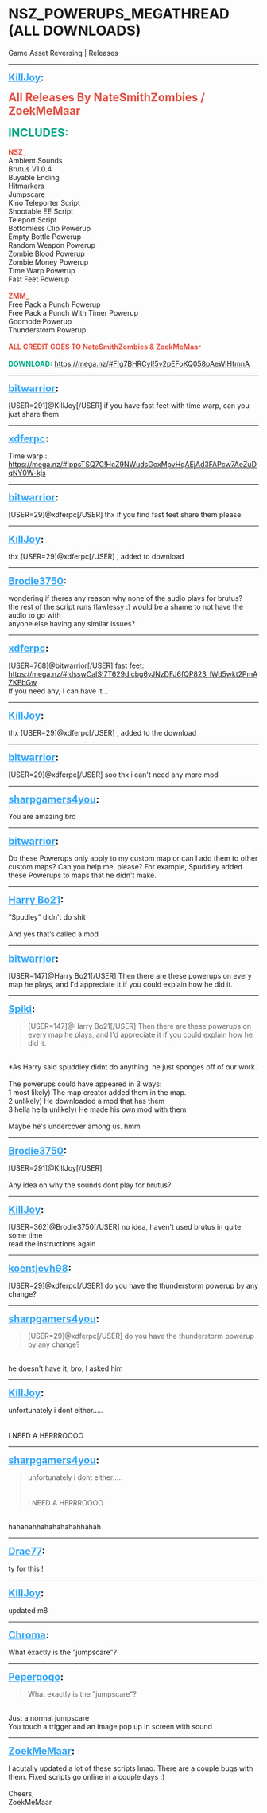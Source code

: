 # NSZ_POWERUPS_MEGATHREAD (ALL DOWNLOADS)
Game Asset Reversing | Releases

---
<strong style="font-size: 1.4em;"><span style="text-decoration: underline;text-decoration-color: #34a7f9;"><span style="color:#34a7f9;">KillJoy</span></span>:</strong>

<p><strong><span style="font-size:1.6em;"><span style="color:rgb(226, 80, 65);">All Releases By NateSmithZombies / ZoekMeMaar</span></span></strong><br /><br /><span style="color:rgb(0, 168, 133);"><strong><span style="font-size:1.6em;">INCLUDES:</span></strong></span><br /><br /><strong><span style="color:rgb(226, 80, 65);">NSZ_</span></strong><br />Ambient Sounds<br />Brutus V1.0.4<br />Buyable Ending<br />Hitmarkers<br />Jumpscare<br />Kino Teleporter Script<br />Shootable EE Script<br />Teleport Script<br />Bottomless Clip Powerup<br />Empty Bottle Powerup<br />Random Weapon Powerup<br />Zombie Blood Powerup<br />Zombie Money Powerup<br />Time Warp Powerup<br />Fast Feet Powerup<br /><br /><strong><span style="color:rgb(226, 80, 65);">ZMM_</span></strong><br />Free Pack a Punch Powerup<br />Free Pack a Punch With Timer Powerup<br />Godmode Powerup<br />Thunderstorm Powerup<br /><br /><strong><span style="color:rgb(226, 80, 65);">ALL CREDIT GOES TO NateSmithZombies &amp; ZoekMeMaar</span><br /><br /><span style="color:rgb(0, 168, 133);">DOWNLOAD:</span></strong> <a href="https://mega.nz/#F!g7BHRCyI!5v2pEFoKQ058pAeWlHfmnA">https://mega.nz/#F!g7BHRCyI!5v2pEFoKQ058pAeWlHfmnA</a></p>

---
<strong style="font-size: 1.4em;"><span style="text-decoration: underline;text-decoration-color: #34a7f9;"><span style="color:#34a7f9;">bitwarrior</span></span>:</strong>

<p>[USER=291]@KillJoy[/USER] if you have fast feet with time warp, can you just share them</p>

---
<strong style="font-size: 1.4em;"><span style="text-decoration: underline;text-decoration-color: #34a7f9;"><span style="color:#34a7f9;">xdferpc</span></span>:</strong>

<p>Time warp : <a href="https://mega.nz/#!ppsTSQ7C!HcZ9NWudsGoxMpvHqAEjAd3FAPcw7AeZuDqNY0W-kjs">https://mega.nz/#!ppsTSQ7C!HcZ9NWudsGoxMpvHqAEjAd3FAPcw7AeZuDqNY0W-kjs</a></p>

---
<strong style="font-size: 1.4em;"><span style="text-decoration: underline;text-decoration-color: #34a7f9;"><span style="color:#34a7f9;">bitwarrior</span></span>:</strong>

<p>[USER=29]@xdferpc[/USER] thx if you find fast feet share them please.</p>

---
<strong style="font-size: 1.4em;"><span style="text-decoration: underline;text-decoration-color: #34a7f9;"><span style="color:#34a7f9;">KillJoy</span></span>:</strong>

<p>thx [USER=29]@xdferpc[/USER] , added to download</p>

---
<strong style="font-size: 1.4em;"><span style="text-decoration: underline;text-decoration-color: #34a7f9;"><span style="color:#34a7f9;">Brodie3750</span></span>:</strong>

<p>wondering if theres any reason why none of the audio plays for brutus?<br />the rest of the script runs flawlessy :) would be a shame to not have the audio to go with<br />anyone else having any similar issues?</p>

---
<strong style="font-size: 1.4em;"><span style="text-decoration: underline;text-decoration-color: #34a7f9;"><span style="color:#34a7f9;">xdferpc</span></span>:</strong>

<p>[USER=768]@bitwarrior[/USER]  fast feet: <a href="https://mega.nz/#!dsswCaIS!7T629dIcbg6yJNzDFJ6fQP823_lWd5wkt2PmAZKEbGw">https://mega.nz/#!dsswCaIS!7T629dIcbg6yJNzDFJ6fQP823_lWd5wkt2PmAZKEbGw</a>   <br />If you need any, I can have it...</p>

---
<strong style="font-size: 1.4em;"><span style="text-decoration: underline;text-decoration-color: #34a7f9;"><span style="color:#34a7f9;">KillJoy</span></span>:</strong>

<p>thx [USER=29]@xdferpc[/USER] , added to the download</p>

---
<strong style="font-size: 1.4em;"><span style="text-decoration: underline;text-decoration-color: #34a7f9;"><span style="color:#34a7f9;">bitwarrior</span></span>:</strong>

<p>[USER=29]@xdferpc[/USER] soo thx i can&#39;t need any more mod</p>

---
<strong style="font-size: 1.4em;"><span style="text-decoration: underline;text-decoration-color: #34a7f9;"><span style="color:#34a7f9;">sharpgamers4you</span></span>:</strong>

<p>You are amazing bro</p>

---
<strong style="font-size: 1.4em;"><span style="text-decoration: underline;text-decoration-color: #34a7f9;"><span style="color:#34a7f9;">bitwarrior</span></span>:</strong>

<p>Do these Powerups only apply to my custom map or can I add them to other custom maps? Can you help me, please? For example, Spuddley added these Powerups to maps that he didn&#39;t make.</p>

---
<strong style="font-size: 1.4em;"><span style="text-decoration: underline;text-decoration-color: #34a7f9;"><span style="color:#34a7f9;">Harry Bo21</span></span>:</strong>

<p>“Spudley” didn’t do shit <br /><br />And yes that’s called a mod</p>

---
<strong style="font-size: 1.4em;"><span style="text-decoration: underline;text-decoration-color: #34a7f9;"><span style="color:#34a7f9;">bitwarrior</span></span>:</strong>

<p>[USER=147]@Harry Bo21[/USER] Then there are these powerups on every map he plays, and I&#39;d appreciate it if you could explain how he did it.</p>

---
<strong style="font-size: 1.4em;"><span style="text-decoration: underline;text-decoration-color: #34a7f9;"><span style="color:#34a7f9;">Spiki</span></span>:</strong>

<p><blockquote>[USER=147]@Harry Bo21[/USER] Then there are these powerups on every map he plays, and I&#39;d appreciate it if you could explain how he did it.<br /></blockquote><br />*As Harry said spuddley didnt do anything. he just sponges off of our work.<br /><br />The powerups could have appeared in 3 ways:<br />1 most likely) The map creator added them in the map.<br />2 unlikely) He downloaded a mod that has them<br />3 hella hella unlikely) He made his own mod with them<br /><br />Maybe he&#39;s undercover among us. hmm</p>

---
<strong style="font-size: 1.4em;"><span style="text-decoration: underline;text-decoration-color: #34a7f9;"><span style="color:#34a7f9;">Brodie3750</span></span>:</strong>

<p>[USER=291]@KillJoy[/USER] <br /><br />Any idea on why the sounds dont play for brutus?</p>

---
<strong style="font-size: 1.4em;"><span style="text-decoration: underline;text-decoration-color: #34a7f9;"><span style="color:#34a7f9;">KillJoy</span></span>:</strong>

<p>[USER=362]@Brodie3750[/USER] no idea, haven&#39;t used brutus in quite some time<br />read the instructions again</p>

---
<strong style="font-size: 1.4em;"><span style="text-decoration: underline;text-decoration-color: #34a7f9;"><span style="color:#34a7f9;">koentjevh98</span></span>:</strong>

<p>[USER=29]@xdferpc[/USER] do you have the thunderstorm powerup by any change?</p>

---
<strong style="font-size: 1.4em;"><span style="text-decoration: underline;text-decoration-color: #34a7f9;"><span style="color:#34a7f9;">sharpgamers4you</span></span>:</strong>

<p><blockquote>[USER=29]@xdferpc[/USER] do you have the thunderstorm powerup by any change?<br /></blockquote><br />he doesn&#39;t have it, bro, I asked him</p>

---
<strong style="font-size: 1.4em;"><span style="text-decoration: underline;text-decoration-color: #34a7f9;"><span style="color:#34a7f9;">KillJoy</span></span>:</strong>

<p>unfortunately i dont either.....<br /><br /><br />I NEED A HERRROOOO</p>

---
<strong style="font-size: 1.4em;"><span style="text-decoration: underline;text-decoration-color: #34a7f9;"><span style="color:#34a7f9;">sharpgamers4you</span></span>:</strong>

<p><blockquote>unfortunately i dont either.....<br /><br /><br />I NEED A HERRROOOO<br /></blockquote><br />hahahahhahahahahahhahah</p>

---
<strong style="font-size: 1.4em;"><span style="text-decoration: underline;text-decoration-color: #34a7f9;"><span style="color:#34a7f9;">Drae77</span></span>:</strong>

<p>ty for this !</p>

---
<strong style="font-size: 1.4em;"><span style="text-decoration: underline;text-decoration-color: #34a7f9;"><span style="color:#34a7f9;">KillJoy</span></span>:</strong>

<p>updated m8</p>

---
<strong style="font-size: 1.4em;"><span style="text-decoration: underline;text-decoration-color: #34a7f9;"><span style="color:#34a7f9;">Chroma</span></span>:</strong>

<p>What exactly is the &quot;jumpscare&quot;?</p>

---
<strong style="font-size: 1.4em;"><span style="text-decoration: underline;text-decoration-color: #34a7f9;"><span style="color:#34a7f9;">Pepergogo</span></span>:</strong>

<p><blockquote>What exactly is the &quot;jumpscare&quot;?<br /></blockquote><br />Just a normal jumpscare<br />You touch a trigger and an image pop up in screen with sound</p>

---
<strong style="font-size: 1.4em;"><span style="text-decoration: underline;text-decoration-color: #34a7f9;"><span style="color:#34a7f9;">ZoekMeMaar</span></span>:</strong>

<p>I acutally updated a lot of these scripts lmao. There are a couple bugs with them. Fixed scripts go online in a couple days :)<br /><br />Cheers, <br />ZoekMeMaar</p>
